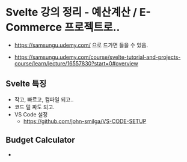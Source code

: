 # Svelte 강의 정리 - 예산계산 / E-Commerce 프로젝트로..

- https://samsungu.udemy.com/ 으로 드가면 들을 수 있음.

- https://samsungu.udemy.com/course/svelte-tutorial-and-projects-course/learn/lecture/16557830?start=0#overview

## Svelte 특징

- 작고, 빠르고, 컴파일 되고..
- 코드 덜 짜도 되고.
- VS Code 설정
  - https://github.com/john-smilga/VS-CODE-SETUP

## Budget Calculator

- 